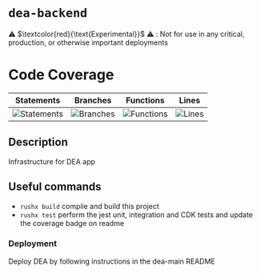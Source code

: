 # `dea-backend`

⚠️ $\textcolor{red}{\text{Experimental}}$ ⚠️ : Not for use in any critical, production, or otherwise important deployments

# Code Coverage

| Statements                                                                               | Branches                                                                             | Functions                                                                              | Lines                                                                          |
| ---------------------------------------------------------------------------------------- | ------------------------------------------------------------------------------------ | -------------------------------------------------------------------------------------- | ------------------------------------------------------------------------------ |
| ![Statements](https://img.shields.io/badge/statements-99.48%25-brightgreen.svg?style=flat) | ![Branches](https://img.shields.io/badge/branches-98.27%25-brightgreen.svg?style=flat) | ![Functions](https://img.shields.io/badge/functions-92.42%25-brightgreen.svg?style=flat) | ![Lines](https://img.shields.io/badge/lines-99.47%25-brightgreen.svg?style=flat) |

## Description

Infrastructure for DEA app

## Useful commands

- `rushx build` compile and build this project
- `rushx test` perform the jest unit, integration and CDK tests and update the coverage badge on readme

### Deployment

Deploy DEA by following instructions in the dea-main README
